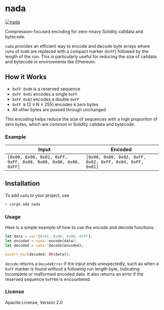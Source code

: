 # nada

[![nada](https://github.com/bestinslot-xyz/nada-rs/actions/workflows/rust.yml/badge.svg)](https://github.com/bestinslot-xyz/nada-rs/actions)

Compression-focused encoding for zero-heavy Solidity calldata and bytecode.

`nada` provides an efficient way to encode and decode byte arrays where runs of `0x00` are replaced with a compact marker (`0xFF`) followed by the length of the run. This is particularly useful for reducing the size of calldata and bytecode in environments like Ethereum.

## How it Works

- `0xFF 0x00` is a reserved sequence
- `0xFF 0x01` encodes a single `0xFF`
- `0xFF 0x02` encodes a double `0xFF`
- `0xFF N` (3 ≤ N ≤ 255) encodes `N` zero bytes
- All other bytes are passed through unchanged

This encoding helps reduce the size of sequences with a high proportion of zero bytes, which are common in Solidity calldata and bytecode.

### Example

| Input                          | Encoded                          |
|--------------------------------|----------------------------------|
| `[0x00, 0x00, 0x02, 0xFF, 0xFF, 0x00, 0x00, 0x00, 0x00, 0xFF]`    | `[0x00, 0x00, 0x02, 0xFF, 0x02, 0xFF, 0x04, 0xFF, 0x01]` |


## Installation

To add `nada` to your project, use

```bash
> cargo add nada
```

### Usage
Here is a simple example of how to use the encode and decode functions:

```rust
let data = vec![0x01, 0x00, 0x00, 0xFF];
let encoded = nada::encode(data);
let decoded = nada::decode(encoded);

assert_eq!(decoded, Ok(data));
```

`decode` returns a `DecodeError` if the input ends unexpectedly, such as when a `0xFF` marker is found without a following run length byte, indicating incomplete or malformed encoded data. It also returns an error if the reserved sequence `0xFF00` is encountered.

### License

Apache License, Version 2.0
